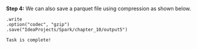 **Step 4:** We can also save a parquet file using compression as shown below.

```parquetData
.write
.option("codec", "gzip")
.save("IdeaProjects/Spark/chapter_10/output5")

Task is complete!



